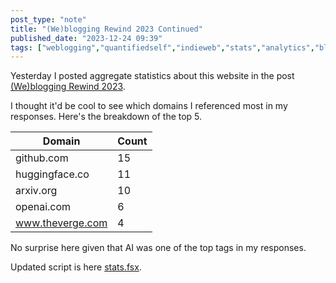 ```yaml
---
post_type: "note" 
title: "(We)blogging Rewind 2023 Continued"
published_date: "2023-12-24 09:39"
tags: ["weblogging","quantifiedself","indieweb","stats","analytics","blog","blogging","internet","opensource","community","selfhost","fsharp","spotify","antennapod","microblog", "analytics","pkm","personalknowledgemanagement"]
---
```


Yesterday I posted aggregate statistics about this website in the post [(We)blogging Rewind 2023](/feed/weblogging-rewind-2023).

I thought it'd be cool to see which domains I referenced most in my responses. Here's the breakdown of the top 5.

| Domain | Count |
| --- | --- |
| github.com | 15 |
| huggingface.co | 11 |
| arxiv.org | 10 |
| openai.com | 6 |
| www.theverge.com | 4 |

No surprise here given that AI was one of the top tags in my responses. 

Updated script is here [stats.fsx](/resources/snippets/lqdev-me-website-post-metrics).